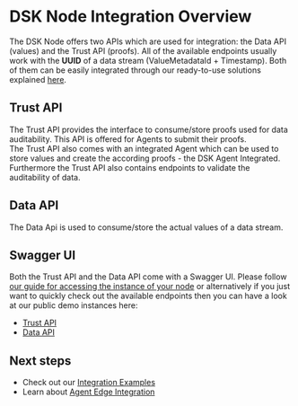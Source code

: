 # DSK Node Integration Overview

The DSK Node offers two APIs which are used for integration: the Data API (values) and the Trust API (proofs).
All of the available endpoints usually work with the **UUID** of a data stream (ValueMetadataId + Timestamp).
Both of them can be easily integrated through our ready-to-use solutions explained [here](./integration-examples.md).

## Trust API

The Trust API provides the interface to consume/store proofs used for data auditability. This API is offered for Agents to submit their proofs.<br />
The Trust API also comes with an integrated Agent which can be used to store values and create the according proofs - the DSK Agent Integrated.<br />
Furthermore the Trust API also contains endpoints to validate the auditability of data.<br />

## Data API

The Data Api is used to consume/store the actual values of a data stream.

## Swagger UI

Both the Trust API and the Data API come with a Swagger UI. Please follow [our guide for accessing the instance of your node](./swagger-ui-authorization.md) or alternatively if you just want to quickly check out the available endpoints then you can have a look at our public demo instances here:

- <a href="https://trust-api.azuretrial-node-a.dataspace-node.com/" target="_blank">Trust API</a>
- <a href="https://data-api.azuretrial-node-a.dataspace-node.com/" target="_blank">Data API</a>

## Next steps

- Check out our [Integration Examples](./integration-examples.md)
- Learn about [Agent Edge Integration](../agent/edge/integration.md)
